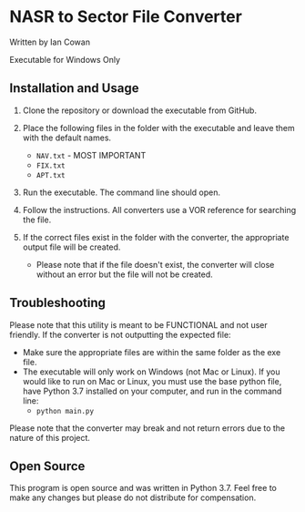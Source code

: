 NASR to Sector File Converter
=============================

Written by Ian Cowan

Executable for Windows Only

Installation and Usage
----------------------

1. Clone the repository or download the executable from GitHub.

2. Place the following files in the folder with the executable and leave them with the default names.
    - `NAV.txt` - MOST IMPORTANT
    - `FIX.txt`
    - `APT.txt`

3. Run the executable. The command line should open.

4. Follow the instructions. All converters use a VOR reference for searching the file.

5. If the correct files exist in the folder with the converter, the appropriate output file will be created.
    - Please note that if the file doesn't exist, the converter will close without an error but the file will not be created.

Troubleshooting
---------------
Please note that this utility is meant to be FUNCTIONAL and not user friendly. If the converter is not outputting the expected file:
- Make sure the appropriate files are within the same folder as the exe file.
- The executable will only work on Windows (not Mac or Linux). If you would like to run on Mac or Linux, you must use the base python file, have Python 3.7 installed on your computer, and run in the command line:
    - `python main.py`

Please note that the converter may break and not return errors due to the nature of this project.

Open Source
-----------
This program is open source and was written in Python 3.7. Feel free to make any changes but please do not distribute for compensation.

